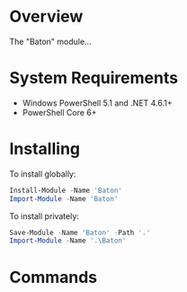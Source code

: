# Overview

The "Baton" module...

# System Requirements

* Windows PowerShell 5.1 and .NET 4.6.1+
* PowerShell Core 6+

# Installing

To install globally:

```powershell
Install-Module -Name 'Baton'
Import-Module -Name 'Baton'
```

To install privately:

```powershell
Save-Module -Name 'Baton' -Path '.'
Import-Module -Name '.\Baton'
```

# Commands
